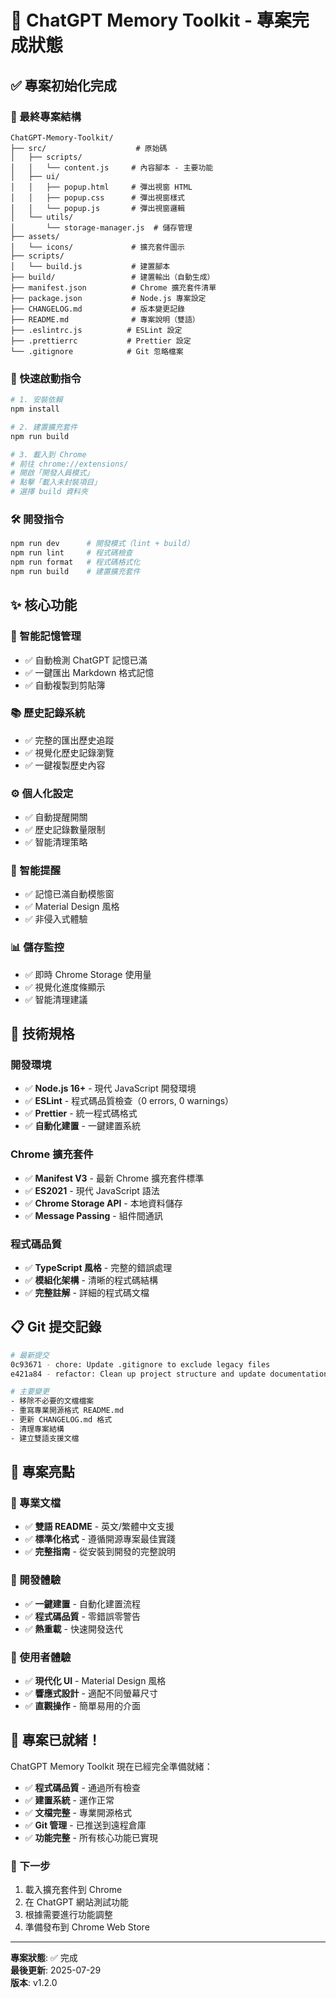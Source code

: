 # 🎉 ChatGPT Memory Toolkit - 專案完成狀態

## ✅ 專案初始化完成

### 📁 最終專案結構

```
ChatGPT-Memory-Toolkit/
├── src/                    # 原始碼
│   ├── scripts/
│   │   └── content.js     # 內容腳本 - 主要功能
│   ├── ui/
│   │   ├── popup.html     # 彈出視窗 HTML
│   │   ├── popup.css      # 彈出視窗樣式
│   │   └── popup.js       # 彈出視窗邏輯
│   └── utils/
│       └── storage-manager.js  # 儲存管理
├── assets/
│   └── icons/             # 擴充套件圖示
├── scripts/
│   └── build.js           # 建置腳本
├── build/                 # 建置輸出（自動生成）
├── manifest.json          # Chrome 擴充套件清單
├── package.json           # Node.js 專案設定
├── CHANGELOG.md           # 版本變更記錄
├── README.md              # 專案說明（雙語）
├── .eslintrc.js          # ESLint 設定
├── .prettierrc           # Prettier 設定
└── .gitignore            # Git 忽略檔案
```

### 🚀 快速啟動指令

```bash
# 1. 安裝依賴
npm install

# 2. 建置擴充套件
npm run build

# 3. 載入到 Chrome
# 前往 chrome://extensions/
# 開啟「開發人員模式」
# 點擊「載入未封裝項目」
# 選擇 build 資料夾
```

### 🛠️ 開發指令

```bash
npm run dev      # 開發模式（lint + build）
npm run lint     # 程式碼檢查
npm run format   # 程式碼格式化
npm run build    # 建置擴充套件
```

## ✨ 核心功能

### 🧠 智能記憶管理

- ✅ 自動檢測 ChatGPT 記憶已滿
- ✅ 一鍵匯出 Markdown 格式記憶
- ✅ 自動複製到剪貼簿

### 📚 歷史記錄系統

- ✅ 完整的匯出歷史追蹤
- ✅ 視覺化歷史記錄瀏覽
- ✅ 一鍵複製歷史內容

### ⚙️ 個人化設定

- ✅ 自動提醒開關
- ✅ 歷史記錄數量限制
- ✅ 智能清理策略

### 🔔 智能提醒

- ✅ 記憶已滿自動模態窗
- ✅ Material Design 風格
- ✅ 非侵入式體驗

### 📊 儲存監控

- ✅ 即時 Chrome Storage 使用量
- ✅ 視覺化進度條顯示
- ✅ 智能清理建議

## 🎯 技術規格

### 開發環境

- ✅ **Node.js 16+** - 現代 JavaScript 開發環境
- ✅ **ESLint** - 程式碼品質檢查（0 errors, 0 warnings）
- ✅ **Prettier** - 統一程式碼格式
- ✅ **自動化建置** - 一鍵建置系統

### Chrome 擴充套件

- ✅ **Manifest V3** - 最新 Chrome 擴充套件標準
- ✅ **ES2021** - 現代 JavaScript 語法
- ✅ **Chrome Storage API** - 本地資料儲存
- ✅ **Message Passing** - 組件間通訊

### 程式碼品質

- ✅ **TypeScript 風格** - 完整的錯誤處理
- ✅ **模組化架構** - 清晰的程式碼結構
- ✅ **完整註解** - 詳細的程式碼文檔

## 📋 Git 提交記錄

```bash
# 最新提交
0c93671 - chore: Update .gitignore to exclude legacy files
e421a84 - refactor: Clean up project structure and update documentation

# 主要變更
- 移除不必要的文檔檔案
- 重寫專業開源格式 README.md
- 更新 CHANGELOG.md 格式
- 清理專案結構
- 建立雙語支援文檔
```

## 🌟 專案亮點

### 📖 專業文檔

- ✅ **雙語 README** - 英文/繁體中文支援
- ✅ **標準化格式** - 遵循開源專案最佳實踐
- ✅ **完整指南** - 從安裝到開發的完整說明

### 🔧 開發體驗

- ✅ **一鍵建置** - 自動化建置流程
- ✅ **程式碼品質** - 零錯誤零警告
- ✅ **熱重載** - 快速開發迭代

### 🎨 使用者體驗

- ✅ **現代化 UI** - Material Design 風格
- ✅ **響應式設計** - 適配不同螢幕尺寸
- ✅ **直觀操作** - 簡單易用的介面

## 🎉 專案已就緒！

ChatGPT Memory Toolkit 現在已經完全準備就緒：

- ✅ **程式碼品質** - 通過所有檢查
- ✅ **建置系統** - 運作正常
- ✅ **文檔完整** - 專業開源格式
- ✅ **Git 管理** - 已推送到遠程倉庫
- ✅ **功能完整** - 所有核心功能已實現

### 🚀 下一步

1. 載入擴充套件到 Chrome
2. 在 ChatGPT 網站測試功能
3. 根據需要進行功能調整
4. 準備發布到 Chrome Web Store

---

**專案狀態**: ✅ 完成  
**最後更新**: 2025-07-29  
**版本**: v1.2.0
